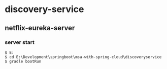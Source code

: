 # discovery-service
## netflix-eureka-server

### server start
```shell
$ E:
$ cd E:\Development\springboot\msa-with-spring-cloud\discoveryservice
$ gradle bootRun